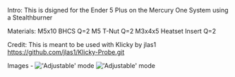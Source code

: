 Intro:
  This is dsigned for the Ender 5 Plus on the Mercury One System using a Stealthburner

Materials:
  M5x10 BHCS Q=2
  M5 T-Nut Q=2
  M3x4x5 Heatset Insert Q=2

Credit:
  This is meant to be used with Klicky by jlas1 https://github.com/jlas1/Klicky-Probe.git

Images - 
!['Adjustable' mode](https://github.com/Vprince099/UserMods/blob/ed9abe5c74bf0763a3549bb1e134b7922977e3de/Mercury_One/Vengeful/Klicky_Bracket/images/M1_SB_Klicky_Front.PNG)
!['Adjustable' mode](https://github.com/Vprince099/UserMods/blob/ed9abe5c74bf0763a3549bb1e134b7922977e3de/Mercury_One/Vengeful/Klicky_Bracket/images/M1_SB_Klicky_Rear.PNG)

